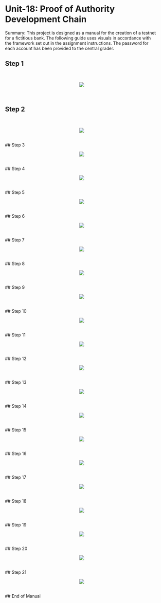 # Unit-18: Proof of Authority Development Chain

Summary: This project is designed as a manual for the creation of a testnet for a fictitious bank. The following guide uses visuals in accordance with the framework set out in the assignment instructions. The password for each account has been provided to the central grader. 

## Step 1
<br>
<p align="center"><img src="https://github.com/ThomasJScott3/unit-18-blockchain/blob/main/Screenshots/Step%201.PNG"></img></p>
<br>

## Step 2

<br>
<p align="center"><img src="https://github.com/ThomasJScott3/unit-18-blockchain/blob/main/Screenshots/Step%202.PNG"></img></p>
<br>
## Step 3

<br>
<p align="center"><img src="https://github.com/ThomasJScott3/unit-18-blockchain/blob/main/Screenshots/Step%203.PNG"></img></p>
<br>
## Step 4
<p align="center"><img src="https://github.com/ThomasJScott3/unit-18-blockchain/blob/main/Screenshots/Step%204.PNG"></img></p>
<br>
## Step 5
<p align="center"><img src="https://github.com/ThomasJScott3/unit-18-blockchain/blob/main/Screenshots/Step%205.PNG"></img></p>
<br>
## Step 6
<p align="center"><img src="https://github.com/ThomasJScott3/unit-18-blockchain/blob/main/Screenshots/Step%206.PNG"></img></p>
<br>
## Step 7
<p align="center"><img src="https://github.com/ThomasJScott3/unit-18-blockchain/blob/main/Screenshots/Step%207.PNG"></img></p>
<br>
## Step 8
<p align="center"><img src="https://github.com/ThomasJScott3/unit-18-blockchain/blob/main/Screenshots/Step%208.PNG"></img></p>
<br>
## Step 9
<p align="center"><img src="https://github.com/ThomasJScott3/unit-18-blockchain/blob/main/Screenshots/Step%209.PNG"></img></p>
<br>
## Step 10
<p align="center"><img src="https://github.com/ThomasJScott3/unit-18-blockchain/blob/main/Screenshots/Step%2010.PNG"></img></p>
<br>
## Step 11
<p align="center"><img src="https://github.com/ThomasJScott3/unit-18-blockchain/blob/main/Screenshots/Step%2011.PNG"></img></p>
<br>
## Step 12
<br>
<p align="center"><img src="https://github.com/ThomasJScott3/unit-18-blockchain/blob/main/Screenshots/Step%2012.PNG"></img></p>
<br>
## Step 13
<br>
<p align="center"><img src="https://github.com/ThomasJScott3/unit-18-blockchain/blob/main/Screenshots/Step%2013.PNG"></img></p>
<br>
## Step 14
<br>
<p align="center"><img src="https://github.com/ThomasJScott3/unit-18-blockchain/blob/main/Screenshots/Step%2014.PNG"></img></p>
<br>
## Step 15
<br>
<p align="center"><img src="https://github.com/ThomasJScott3/unit-18-blockchain/blob/main/Screenshots/Step%2015.PNG"></img></p>
<br>
## Step 16
<br>
<p align="center"><img src="https://github.com/ThomasJScott3/unit-18-blockchain/blob/main/Screenshots/Step%2019.PNG"></img></p>
<br>
## Step 17
<br>
<p align="center"><img src="https://github.com/ThomasJScott3/unit-18-blockchain/blob/main/Screenshots/Step%2020.PNG"></img></p>
<br>
## Step 18
<br>
<p align="center"><img src="https://github.com/ThomasJScott3/unit-18-blockchain/blob/main/Screenshots/Step%2021.PNG"></img></p>
<br>
## Step 19
<br>
<p align="center"><img src="https://github.com/ThomasJScott3/unit-18-blockchain/blob/main/Screenshots/Step%2022.PNG"></img></p>
<br>
## Step 20
<br>
<p align="center"><img src="https://github.com/ThomasJScott3/unit-18-blockchain/blob/main/Screenshots/Step%2023.PNG"></img></p>
<br>
## Step 21
<br>
<p align="center"><img src="https://github.com/ThomasJScott3/unit-18-blockchain/blob/main/Screenshots/Step%2024.PNG"></img></p>
<br>
## End of Manual


